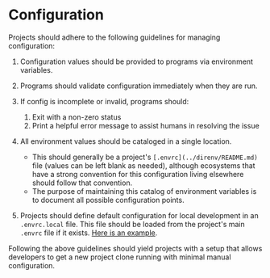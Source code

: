 # Configuration

Projects should adhere to the following guidelines for managing configuration:

1. Configuration values should be provided to programs via environment variables.
2. Programs should validate configuration immediately when they are run.
3. If config is incomplete or invalid, programs should:
   1. Exit with a non-zero status
   2. Print a helpful error message to assist humans in resolving the issue
4. All environment values should be cataloged in a single location.

   - This should generally be a project's `[.envrc](../direnv/README.md)` file (values can be left blank as needed), although ecosystems that have a strong convention for this configuration living elsewhere should follow that convention.
   - The purpose of maintaining this catalog of environment variables is to document all possible configuration points.

5. Projects should define default configuration for local development in an `.envrc.local` file. This file should be loaded from the project's main `.envrc` file if it exists. [Here is an example](https://github.com/CMSgov/easi-app/blob/master/.envrc#L77-L80).

Following the above guidelines should yield projects with a setup that allows developers to get a new project clone running with minimal manual configuration.
